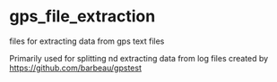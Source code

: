 # gps_file_extraction
files for extracting data from gps text files

Primarily used for splitting nd extracting data from log files created by https://github.com/barbeau/gpstest

